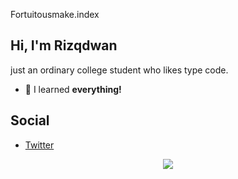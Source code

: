 Fortuitousmake.index

## Hi, I'm Rizqdwan 

just an ordinary college student who likes type code.
- 💬 I learned **everything!**


## Social

- [Twitter](https://twitter.com/Fortuitousmake)


<p style="text-align: center">
<img src="https://github-readme-stats-eight-theta.vercel.app/api/top-langs/?username=Rizqdwan&theme=monokai&column=7&no-frame=true"/>
</p>

<!-- ![Language Stats](https://github-readme-stats-one-bice.vercel.app/api/top-langs/?username=Rizqdwan&langs_count=10&layout=compact&role=OWNER,COLLABORATOR,ORGANIZATION_MEMBER&theme=react&hide=jupyter%20notebook,html) -->

<!--
**Rizqdwan/Rizqdwan** is a ✨ _special_ ✨ repository because its `README.md` (this file) appears on your GitHub profile.

Here are some ideas to get you started:

- 🔭 I’m currently working on ...
- 🌱 I’m currently learning ...
- 👯 I’m looking to collaborate on ...
- 🤔 I’m looking for help with ...
- 💬 Ask me about ...
- 📫 How to reach me: ...
- 😄 Pronouns: ...
- ⚡ Fun fact: ...
-->
